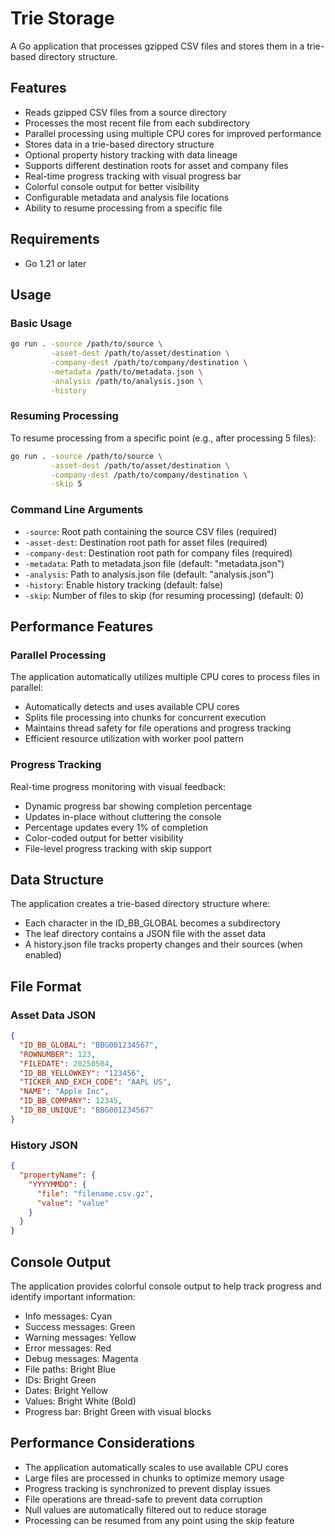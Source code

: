 # Trie Storage

A Go application that processes gzipped CSV files and stores them in a trie-based directory structure.

## Features

- Reads gzipped CSV files from a source directory
- Processes the most recent file from each subdirectory
- Parallel processing using multiple CPU cores for improved performance
- Stores data in a trie-based directory structure
- Optional property history tracking with data lineage
- Supports different destination roots for asset and company files
- Real-time progress tracking with visual progress bar
- Colorful console output for better visibility
- Configurable metadata and analysis file locations
- Ability to resume processing from a specific file

## Requirements

- Go 1.21 or later

## Usage

### Basic Usage
```bash
go run . -source /path/to/source \
         -asset-dest /path/to/asset/destination \
         -company-dest /path/to/company/destination \
         -metadata /path/to/metadata.json \
         -analysis /path/to/analysis.json \
         -history
```

### Resuming Processing
To resume processing from a specific point (e.g., after processing 5 files):
```bash
go run . -source /path/to/source \
         -asset-dest /path/to/asset/destination \
         -company-dest /path/to/company/destination \
         -skip 5
```

### Command Line Arguments

- `-source`: Root path containing the source CSV files (required)
- `-asset-dest`: Destination root path for asset files (required)
- `-company-dest`: Destination root path for company files (required)
- `-metadata`: Path to metadata.json file (default: "metadata.json")
- `-analysis`: Path to analysis.json file (default: "analysis.json")
- `-history`: Enable history tracking (default: false)
- `-skip`: Number of files to skip (for resuming processing) (default: 0)

## Performance Features

### Parallel Processing
The application automatically utilizes multiple CPU cores to process files in parallel:
- Automatically detects and uses available CPU cores
- Splits file processing into chunks for concurrent execution
- Maintains thread safety for file operations and progress tracking
- Efficient resource utilization with worker pool pattern

### Progress Tracking
Real-time progress monitoring with visual feedback:
- Dynamic progress bar showing completion percentage
- Updates in-place without cluttering the console
- Percentage updates every 1% of completion
- Color-coded output for better visibility
- File-level progress tracking with skip support

## Data Structure

The application creates a trie-based directory structure where:
- Each character in the ID_BB_GLOBAL becomes a subdirectory
- The leaf directory contains a JSON file with the asset data
- A history.json file tracks property changes and their sources (when enabled)

## File Format

### Asset Data JSON
```json
{
  "ID_BB_GLOBAL": "BBG001234567",
  "ROWNUMBER": 123,
  "FILEDATE": 20250504,
  "ID_BB_YELLOWKEY": "123456",
  "TICKER_AND_EXCH_CODE": "AAPL US",
  "NAME": "Apple Inc",
  "ID_BB_COMPANY": 12345,
  "ID_BB_UNIQUE": "BBG001234567"
}
```

### History JSON
```json
{
  "propertyName": {
    "YYYYMMDD": {
      "file": "filename.csv.gz",
      "value": "value"
    }
  }
}
```

## Console Output

The application provides colorful console output to help track progress and identify important information:

- Info messages: Cyan
- Success messages: Green
- Warning messages: Yellow
- Error messages: Red
- Debug messages: Magenta
- File paths: Bright Blue
- IDs: Bright Green
- Dates: Bright Yellow
- Values: Bright White (Bold)
- Progress bar: Bright Green with visual blocks

## Performance Considerations

- The application automatically scales to use available CPU cores
- Large files are processed in chunks to optimize memory usage
- Progress tracking is synchronized to prevent display issues
- File operations are thread-safe to prevent data corruption
- Null values are automatically filtered out to reduce storage
- Processing can be resumed from any point using the skip feature
